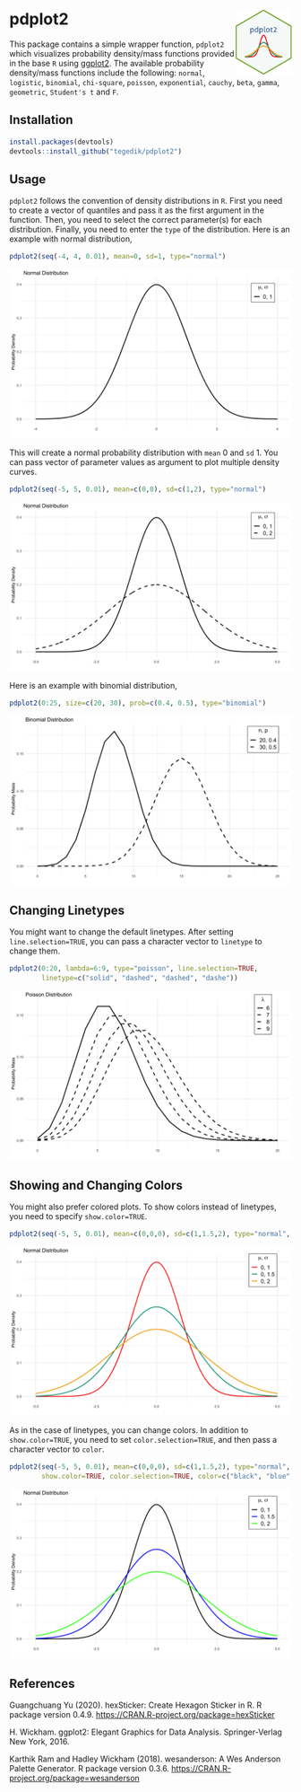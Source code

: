 # pdplot2 <img src="man/figures/logo.png" align="right" width="100" />

This package contains a simple wrapper function, `pdplot2` which visualizes probability density/mass functions provided in the base `R` using [ggplot2](https://ggplot2.tidyverse.org). The available probability density/mass functions include the following: `normal`, `logistic`, `binomial`, `chi-square`, `poisson`, `exponential`, `cauchy`, `beta`, `gamma`, `geometric`, `Student's t` and `F`.

## Installation

``` r
install.packages(devtools)
devtools::install_github("tegedik/pdplot2")
```

## Usage

`pdplot2` follows the convention of density distributions in `R`. First you need to create a vector of quantiles and pass it as the first argument in the function. Then, you need to select the correct parameter(s) for each distribution. Finally, you need to enter the `type` of the distribution. Here is an example with normal distribution,

``` r
pdplot2(seq(-4, 4, 0.01), mean=0, sd=1, type="normal")
```

![](man/figures/p1.png)

This will create a normal probability distribution with `mean` 0 and `sd` 1. You can pass vector of parameter values as argument to plot multiple density curves.  

``` r
pdplot2(seq(-5, 5, 0.01), mean=c(0,0), sd=c(1,2), type="normal")
```

![](man/figures/p2.png)

Here is an example with binomial distribution,

``` r
pdplot2(0:25, size=c(20, 30), prob=c(0.4, 0.5), type="binomial")
```

![](man/figures/p3.png)

## Changing Linetypes

You might want to change the default linetypes. After setting `line.selection=TRUE`, you can pass a character vector to `linetype` to change them. 

``` r
pdplot2(0:20, lambda=6:9, type="poisson", line.selection=TRUE, 
        linetype=c("solid", "dashed", "dashed", "dashe"))
```
![](man/figures/p4.png)

## Showing and Changing Colors

You might also prefer colored plots. To show colors instead of linetypes, you need to specify `show.color=TRUE`.

``` r
pdplot2(seq(-5, 5, 0.01), mean=c(0,0,0), sd=c(1,1.5,2), type="normal", show.color=TRUE)
```

![](man/figures/p5.png)

As in the case of linetypes, you can change colors. In addition to `show.color=TRUE`, you need to set `color.selection=TRUE`, and then pass a character vector to `color`.

``` r
pdplot2(seq(-5, 5, 0.01), mean=c(0,0,0), sd=c(1,1.5,2), type="normal", 
        show.color=TRUE, color.selection=TRUE, color=c("black", "blue", "green"))
```

![](man/figures/p6.png)


## References

Guangchuang Yu (2020). hexSticker: Create Hexagon Sticker in R. R package version 0.4.9. https://CRAN.R-project.org/package=hexSticker
  
H. Wickham. ggplot2: Elegant Graphics for Data Analysis. Springer-Verlag New York, 2016.
  
Karthik Ram and Hadley Wickham (2018). wesanderson: A Wes Anderson Palette Generator. R package version 0.3.6. https://CRAN.R-project.org/package=wesanderson
